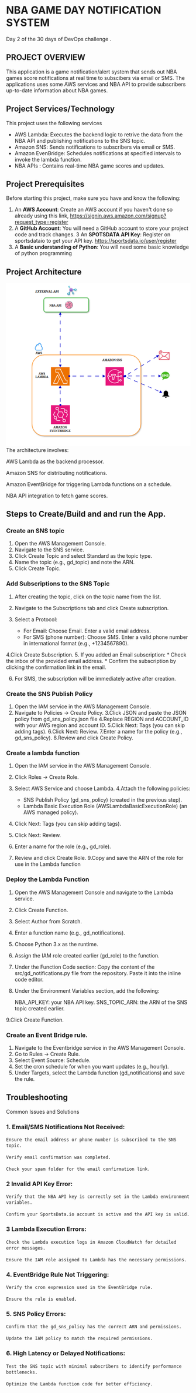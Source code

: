 # NBA GAME DAY NOTIFICATION SYSTEM

Day 2 of the 30 days of DevOps challenge . 

## PROJECT OVERVIEW

This application  is a game notification/alert system  that sends out NBA games score notifications at real time to subscibers via email or SMS. The applications uses some AWS services and NBA API to provide subscribers up-to-date information about NBA games.

## Project Services/Technology 
This project uses the following services 
- AWS Lambda: Executes the backend logic to  retrive the data from the NBA API and publishing  notifications to the SNS topic.
- Amazon SNS: Sends notifications to subscribers via email or SMS.
- Amazon EvenBridge: Schedules notifications at specified intervals to invoke the lambda function.
- NBA APIs : Contains  real-time NBA game scores and updates.

## Project Prerequisites
 
Before starting this  project, make sure you have and know  the following:

 1. An **AWS Account**: Create an AWS account if you haven't done so already using this link, https://signin.aws.amazon.com/signup?request_type=register
 2. A **GitHub Account**: You will need a GitHub account to store your project code and track changes. 
3 An **SPOTSDATA API Key**: Register on sportsdataio to get your API key. https://sportsdata.io/user/register
4. A **Basic understanding of Python**: You will need some basic knowledge of python programming  

## Project Architecture

![alt text](./proj-achitecture.png)
The architecture involves:

AWS Lambda as the backend processor.

Amazon SNS for distributing notifications.

Amazon EventBridge for triggering Lambda functions on a schedule.

NBA API integration to fetch game scores.

## Steps to Create/Build and and run the App. 


### Create an SNS topic

1. Open the AWS Management Console.
2. Navigate to the SNS service.
3. Click Create Topic and select Standard as the topic type.
4. Name the topic (e.g., gd_topic) and note the ARN.
5. Click Create Topic.

### Add Subscriptions to the SNS Topic

1. After creating the topic, click on the topic name from the list.
2. Navigate to the Subscriptions tab and click Create subscription.
3. Select a Protocol:

    * For Email:
        Choose Email.
        Enter a valid email address.
    * For SMS (phone number):
        Choose SMS.
        Enter a valid phone number in international format (e.g., +1234567890).

4.Click Create Subscription.
5. If you added an Email subscription:
    * Check the inbox of the provided email address.
    * Confirm the subscription by clicking the confirmation link in the email.

6. For SMS, the subscription will be immediately active after creation.


### Create the SNS Publish Policy

1. Open the IAM service in the AWS Management Console.
2. Navigate to Policies → Create Policy.
3.Click JSON and paste the JSON policy from gd_sns_policy.json file
4.Replace REGION and ACCOUNT_ID with your AWS region and account ID.
5.Click Next: Tags (you can skip adding tags).
6.Click Next: Review.
7.Enter a name for the policy (e.g., gd_sns_policy).
8.Review and click Create Policy.


### Create a lambda function

1. Open the IAM service in the AWS Management Console.
2. Click Roles → Create Role.
3. Select AWS Service and choose Lambda.
4.Attach the following policies:
    * SNS Publish Policy (gd_sns_policy) (created in the previous step).
    * Lambda Basic Execution Role (AWSLambdaBasicExecutionRole) (an AWS managed policy).

5. Click Next: Tags (you can skip adding tags).
6. Click Next: Review.
7. Enter a name for the role (e.g., gd_role).
8. Review and click Create Role.
 9.Copy and save the ARN of the role for use in the Lambda function

### Deploy the Lambda Function

1. Open the AWS Management Console and navigate to the Lambda service.
2. Click Create Function.
3. Select Author from Scratch.
4. Enter a function name (e.g., gd_notifications).
5. Choose Python 3.x as the runtime.
6. Assign the IAM role created earlier (gd_role) to the function.
7. Under the Function Code section:
    Copy the content of the src/gd_notifications.py file from the repository.
    Paste it into the inline code editor.

8. Under the Environment Variables section, add the following:

    NBA_API_KEY: your NBA API key.
    SNS_TOPIC_ARN: the ARN of the SNS topic created earlier.

9.Click Create Function.


### Create an Event Bridge rule.

1. Navigate to the Eventbridge service in the AWS Management Console.
2. Go to Rules → Create Rule.
3. Select Event Source: Schedule.
4. Set the cron schedule for when you want updates (e.g., hourly).
5. Under Targets, select the Lambda function (gd_notifications) and save the rule.




## Troubleshooting
Common Issues and Solutions

### 1. Email/SMS Notifications Not Received:

    Ensure the email address or phone number is subscribed to the SNS topic.

    Verify email confirmation was completed.

    Check your spam folder for the email confirmation link.

### 2 Invalid API Key Error:

    Verify that the NBA API key is correctly set in the Lambda environment variables.

    Confirm your SportsData.io account is active and the API key is valid.

### 3 Lambda Execution Errors:

    Check the Lambda execution logs in Amazon CloudWatch for detailed error messages.

    Ensure the IAM role assigned to Lambda has the necessary permissions.

### 4. EventBridge Rule Not Triggering:

    Verify the cron expression used in the EventBridge rule.

    Ensure the rule is enabled.

### 5. SNS Policy Errors:

    Confirm that the gd_sns_policy has the correct ARN and permissions.

    Update the IAM policy to match the required permissions.

### 6. High Latency or Delayed Notifications:

    Test the SNS topic with minimal subscribers to identify performance bottlenecks.

    Optimize the Lambda function code for better efficiency.